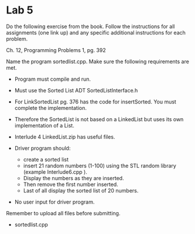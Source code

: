 # Lab 5
Do the following exercise from the book. Follow the instructions for all assignments (one link up) and any specific additional instructions for each problem. 

Ch. 12, Programming Problems 1, pg. 392

Name the program sortedlist.cpp. Make sure the following requirements are met. 

* Program must compile and run.
* Must use the Sorted List ADT SortedListInterface.h 
* For LinkSortedList pg. 376 has the code for insertSorted. You must complete the implementation.
* Therefore the SortedList is not based on a LinkedList but uses its own implementation of a List.
* Interlude 4 LinkedList.zip has useful files.

* Driver program should:
    - create a sorted list
    - insert 21 random numbers (1-100) using the STL random library (example Interlude6.cpp ).
    - Display the numbers as they are inserted.
    - Then remove the first number inserted.
    - Last of all display the sorted list of 20 numbers.
* No user input for driver program.

Remember to upload all files before submitting.

* sortedlist.cpp
